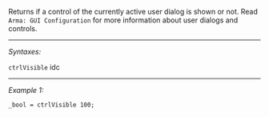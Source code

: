 Returns if a control of the currently active user dialog is shown or not. Read `Arma: GUI Configuration` for more information about user dialogs and controls.


---
*Syntaxes:*

`ctrlVisible`  idc

---
*Example 1:*

```sqf
_bool = ctrlVisible 100;
```